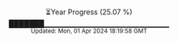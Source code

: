 <p align="center">
⏳Year Progress (25.07 %) <br>
███████▁▁▁▁▁▁▁▁▁▁▁▁▁▁▁▁▁▁▁▁▁▁▁ <br>
<sub>Updated: Mon, 01 Apr 2024 18:19:58 GMT</sub>
</p>

